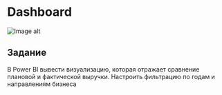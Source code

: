 # Dashboard
![Image alt](https://github.com/RomanDoom/MyProjects/blob/main/Project№6/Dash.png)
## Задание
В Power BI вывести визуализацию, которая отражает сравнение плановой и фактической выручки.
Настроить фильтрацию по годам и направлениям бизнеса
